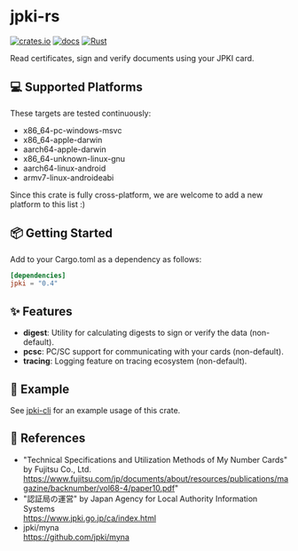# jpki-rs
[![crates.io](https://img.shields.io/crates/v/jpki.svg)](https://crates.io/crates/jpki)
[![docs](https://docs.rs/jpki/badge.svg)](https://docs.rs/jpki/)
[![Rust](https://github.com/siketyan/jpki-rs/actions/workflows/rust.yml/badge.svg)](https://github.com/siketyan/jpki-rs/actions/workflows/rust.yml)

Read certificates, sign and verify documents using your JPKI card.

## 💻 Supported Platforms
These targets are tested continuously:
- x86_64-pc-windows-msvc
- x86_64-apple-darwin
- aarch64-apple-darwin
- x86_64-unknown-linux-gnu
- aarch64-linux-android
- armv7-linux-androideabi

Since this crate is fully cross-platform, we are welcome to add a new platform to this list :)

## 📦 Getting Started
Add to your Cargo.toml as a dependency as follows:
```toml
[dependencies]
jpki = "0.4"
```

## ✨ Features
- **digest**: Utility for calculating digests to sign or verify the data (non-default).
- **pcsc**: PC/SC support for communicating with your cards (non-default).
- **tracing**: Logging feature on tracing ecosystem (non-default).

## 💚 Example
See [jpki-cli](./cli) for an example usage of this crate.

## 🔗 References
- "Technical Specifications and Utilization Methods of My Number Cards" by Fujitsu Co., Ltd.  
  https://www.fujitsu.com/jp/documents/about/resources/publications/magazine/backnumber/vol68-4/paper10.pdf"
- "認証局の運営" by Japan Agency for Local Authority Information Systems  
  https://www.jpki.go.jp/ca/index.html
- jpki/myna  
  https://github.com/jpki/myna
